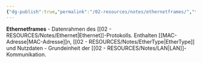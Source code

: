 ```yaml
---
{"dg-publish":true,"permalink":"/02-resources/notes/ethernetframes/","tags":["protokoll/rahmen","ethernet/struktur","netzwerk"],"noteIcon":"","updated":"2025-09-05T10:12:28.000+02:00"}
---
```



**Ethernetframes** - Datenrahmen des [[02 - RESOURCES/Notes/Ethernet\|Ethernet]]-Protokolls.
Enthalten [[MAC-Adresse\|MAC-Adresse]]n, [[02 - RESOURCES/Notes/EtherType\|EtherType]] und Nutzdaten - Grundeinheit der [[02 - RESOURCES/Notes/LAN\|LAN]]-Kommunikation.
